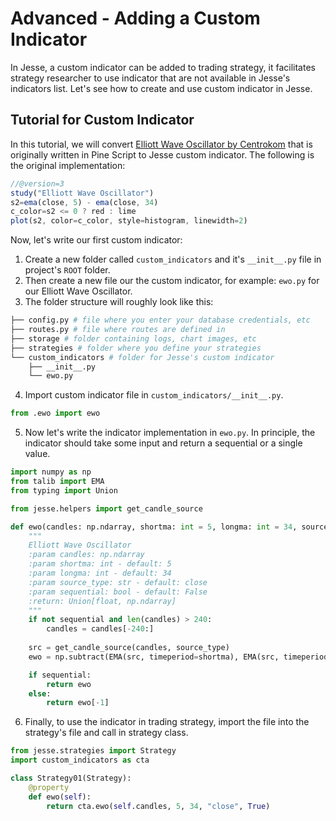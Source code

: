 # Advanced - Adding a Custom Indicator

In Jesse, a custom indicator can be added to trading strategy, it facilitates strategy researcher to use indicator that are not available in Jesse's indicators list. Let's see how to create and use custom indicator in Jesse. 

## Tutorial for Custom Indicator

In this tutorial, we will convert [Elliott Wave Oscillator by Centrokom](https://id.tradingview.com/script/Q29rCz5S-Elliott-Wave-Oscillator/) that is originally written in Pine Script to Jesse custom indicator. The following is the original implementation:
```js
//@version=3
study("Elliott Wave Oscillator")
s2=ema(close, 5) - ema(close, 34)
c_color=s2 <= 0 ? red : lime
plot(s2, color=c_color, style=histogram, linewidth=2)
```

Now, let's write our first custom indicator:
1. Create a new folder called `custom_indicators` and it's `__init__.py` file in project's `ROOT` folder.
2. Then create a new file our the custom indicator, for example: `ewo.py` for our Elliott Wave Oscillator.
3. The folder structure will roughly look like this:
```sh
├── config.py # file where you enter your database credentials, etc
├── routes.py # file where routes are defined in 
├── storage # folder containing logs, chart images, etc
├── strategies # folder where you define your strategies
└── custom_indicators # folder for Jesse's custom indicator
    ├── __init__.py
    └── ewo.py
```
4. Import custom indicator file in `custom_indicators/__init__.py`.
```python
from .ewo import ewo
```
5. Now let's write the indicator implementation in `ewo.py`. In principle, the indicator should take some input and return a sequential or a single value. 
```python
import numpy as np
from talib import EMA
from typing import Union

from jesse.helpers import get_candle_source

def ewo(candles: np.ndarray, shortma: int = 5, longma: int = 34, source_type="close", sequential = False) -> Union[float, np.ndarray]:
    """
    Elliott Wave Oscillator
    :param candles: np.ndarray
    :param shortma: int - default: 5
    :param longma: int - default: 34
    :param source_type: str - default: close
    :param sequential: bool - default: False
    :return: Union[float, np.ndarray]
    """
    if not sequential and len(candles) > 240:
        candles = candles[-240:]
    
    src = get_candle_source(candles, source_type)
    ewo = np.subtract(EMA(src, timeperiod=shortma), EMA(src, timeperiod=longma))

    if sequential:
        return ewo
    else:
        return ewo[-1]
```
6. Finally, to use the indicator in trading strategy, import the file into the strategy's file and call in strategy class.
```python
from jesse.strategies import Strategy
import custom_indicators as cta

class Strategy01(Strategy):
    @property
    def ewo(self):
        return cta.ewo(self.candles, 5, 34, "close", True)
```